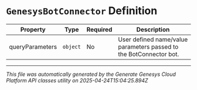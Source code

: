 # `GenesysBotConnector` Definition

| Property | Type | Required | Description |
|----------|------|----------|-------------|
| queryParameters | `object` | No | User defined name/value parameters passed to the BotConnector bot. |

---

*This file was automatically generated by the Generate Genesys Cloud Platform API classes utility on 2025-04-24T15:04:25.894Z*